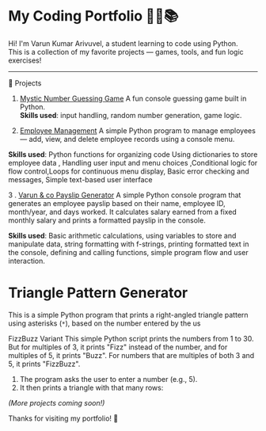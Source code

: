 # My Coding Portfolio 🧑‍💻📚

Hi! I'm Varun Kumar Arivuvel, a student learning to code using Python.  
This is a collection of my favorite projects — games, tools, and fun logic exercises!

---

 🧩 Projects

 1. [Mystic Number Guessing Game](https://github.com/yourusername/mystic-number-guessing-game)
A fun console guessing game built in Python.  
**Skills used**: input handling, random number generation, game logic.

 3. [Employee Management](https://github.com/your-username/employee-management/blob/main/employee_management.py)
A simple Python program to manage employees — add, view, and delete employee records using a console menu.

**Skills used**: Python functions for organizing code
Using dictionaries to store employee data , Handling user input and menu choices ,Conditional logic for flow control,Loops for continuous menu display, Basic error checking and messages, Simple text-based user interface

3 . [Varun & co Payslip Generator](https://github.com/your-username/repo-name/blob/main/employee_payslip_generator.py)
A simple Python console program that generates an employee payslip based on their name, employee ID, month/year, and days worked. It calculates salary earned from a fixed monthly salary and prints a formatted payslip in the console.

**Skills used**:  Basic arithmetic calculations, using variables to store and manipulate data, string formatting with f-strings, printing formatted text in the console, defining and calling functions, simple program flow and user interaction.


# Triangle Pattern Generator

This is a simple Python program that prints a right-angled triangle pattern using asterisks (`*`), based on the number entered by the us

FizzBuzz Variant
This simple Python script prints the numbers from 1 to 30. But for multiples of 3, it prints "Fizz" instead of the number, and for multiples of 5, it prints "Buzz". For numbers that are multiples of both 3 and 5, it prints "FizzBuzz".

1. The program asks the user to enter a number (e.g., 5).
2. It then prints a triangle with that many rows:



*(More projects coming soon!)*



Thanks for visiting my portfolio! 🎉
